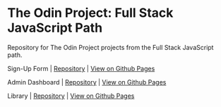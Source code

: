 # The Odin Project: Full Stack JavaScript Path
Repository for The Odin Project projects from the Full Stack JavaScript path.

Sign-Up Form | [Repository](https://github.com/robeecodes/top-full-stack-javascript/tree/main/sign-up-form) | [View on Github Pages](https://robeecodes.github.io/top-full-stack-javascript/sign-up-form/)

Admin Dashboard | [Repository](https://github.com/robeecodes/top-full-stack-javascript/tree/main/admin-dashboard) | [View on Github Pages](https://robeecodes.github.io/top-full-stack-javascript/admin-dashboard/)

Library | [Repository](https://github.com/robeecodes/top-full-stack-javascript/tree/main/library) | [View on Github Pages](https://robeecodes.github.io/top-full-stack-javascript/library/)
